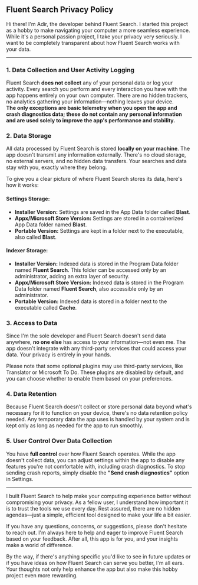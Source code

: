 ## Fluent Search Privacy Policy

Hi there! I'm Adir, the developer behind Fluent Search. I started this project as a hobby to make navigating your computer a more seamless experience. While it's a personal passion project, I take your privacy very seriously. I want to be completely transparent about how Fluent Search works with your data.

- - -

### 1\. Data Collection and User Activity Logging

Fluent Search **does not collect** any of your personal data or log your activity. Every search you perform and every interaction you have with the app happens entirely on your own computer. There are no hidden trackers, no analytics gathering your information—nothing leaves your device.  
**The only exceptions are basic telemetry when you open the app and crash diagnostics data; these do not contain any personal information and are used solely to improve the app's performance and stability.**

### 2\. Data Storage

All data processed by Fluent Search is stored **locally on your machine**. The app doesn't transmit any information externally. There's no cloud storage, no external servers, and no hidden data transfers. Your searches and data stay with you, exactly where they belong.

To give you a clear picture of where Fluent Search stores its data, here's how it works:

#### Settings Storage:

*   **Installer Version:** Settings are saved in the App Data folder called **Blast**.
*   **Appx/Microsoft Store Version:** Settings are stored in a containerized App Data folder named **Blast**.
*   **Portable Version:** Settings are kept in a folder next to the executable, also called **Blast**.

#### Indexer Storage:

*   **Installer Version:** Indexed data is stored in the Program Data folder named **Fluent Search**. This folder can be accessed only by an administrator, adding an extra layer of security.
*   **Appx/Microsoft Store Version:** Indexed data is stored in the Program Data folder named **Fluent Search**, also accessible only by an administrator.
*   **Portable Version:** Indexed data is stored in a folder next to the executable called **Cache**.

### 3\. Access to Data

Since I'm the sole developer and Fluent Search doesn't send data anywhere, **no one else** has access to your information—not even me. The app doesn't integrate with any third-party services that could access your data. Your privacy is entirely in your hands.

Please note that some optional plugins may use third-party services, like Translator or Microsoft To Do. These plugins are disabled by default, and you can choose whether to enable them based on your preferences.

### 4\. Data Retention

Because Fluent Search doesn't collect or store personal data beyond what's necessary for it to function on your device, there's no data retention policy needed. Any temporary data the app uses is handled by your system and is kept only as long as needed for the app to run smoothly.

### 5\. User Control Over Data Collection

You have **full control** over how Fluent Search operates. While the app doesn't collect data, you can adjust settings within the app to disable any features you're not comfortable with, including crash diagnostics. To stop sending crash reports, simply disable the **"Send crash diagnostics"** option in Settings.

- - -

I built Fluent Search to help make your computing experience better without compromising your privacy. As a fellow user, I understand how important it is to trust the tools we use every day. Rest assured, there are no hidden agendas—just a simple, efficient tool designed to make your life a bit easier.

If you have any questions, concerns, or suggestions, please don't hesitate to reach out. I'm always here to help and eager to improve Fluent Search based on your feedback. After all, this app is for you, and your insights make a world of difference.

By the way, if there's anything specific you'd like to see in future updates or if you have ideas on how Fluent Search can serve you better, I'm all ears. Your thoughts not only help enhance the app but also make this hobby project even more rewarding.